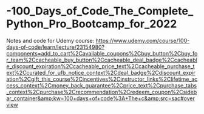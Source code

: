 # -100_Days_of_Code_The_Complete_Python_Pro_Bootcamp_for_2022
Notes and code for Udemy course: https://www.udemy.com/course/100-days-of-code/learn/lecture/23154980?components=add_to_cart%2Cavailable_coupons%2Cbuy_button%2Cbuy_for_team%2Ccacheable_buy_button%2Ccacheable_deal_badge%2Ccacheable_discount_expiration%2Ccacheable_price_text%2Ccacheable_purchase_text%2Ccurated_for_ufb_notice_context%2Cdeal_badge%2Cdiscount_expiration%2Cgift_this_course%2Cincentives%2Cinstructor_links%2Clifetime_access_context%2Cmoney_back_guarantee%2Cprice_text%2Cpurchase_tabs_context%2Cpurchase%2Crecommendation%2Credeem_coupon%2Csidebar_container&amp;kw=100+days+of+code%3A+The+c&amp;src=sac#overview
